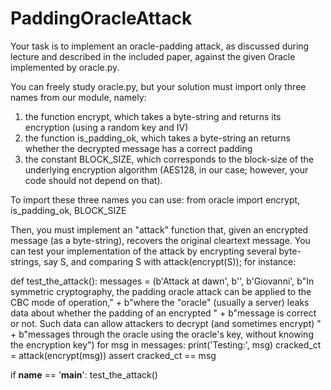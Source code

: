 # PaddingOracleAttack

Your task is to implement an oracle-padding attack, as discussed during lecture and described in the included paper, against the given Oracle implemented by oracle.py.

You can freely study oracle.py, but your solution must import only three names from our module, namely:
1) the function encrypt, which takes a byte-string and returns its encryption (using a random key and IV)
2) the function is_padding_ok, which takes a byte-string an returns whether the decrypted message has a correct padding
3) the constant BLOCK_SIZE, which corresponds to the block-size of the underlying encryption algorithm (AES128, in our case; however, your code should not depend on that).

To import these three names you can use:
from oracle import encrypt, is_padding_ok, BLOCK_SIZE

Then, you must implement an "attack" function that, given an encrypted message (as a byte-string), recovers the original cleartext message.
You can test your implementation of the attack by encrypting several byte-strings, say S, and comparing S with attack(encrypt(S)); for instance:

def test_the_attack():
    messages = (b'Attack at dawn', b'', b'Giovanni',
                b"In symmetric cryptography, the padding oracle attack can be applied to the CBC mode of operation," +
                b"where the \"oracle\" (usually a server) leaks data about whether the padding of an encrypted " +
                b"message is correct or not. Such data can allow attackers to decrypt (and sometimes encrypt) " +
                b"messages through the oracle using the oracle's key, without knowing the encryption key")
    for msg in messages:
        print('Testing:', msg)
        cracked_ct = attack(encrypt(msg))
        assert cracked_ct == msg


if __name__ == '__main__':
    test_the_attack()

